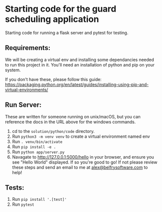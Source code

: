 # Starting code for the guard scheduling application

Starting code for running a flask server and pytest for testing.

## Requirements:

We will be creating a virtual env and installing some dependancies needed to run this project in it. You'll need an installation of python and pip on your system.

If you don't have these, please follow this guide: https://packaging.python.org/en/latest/guides/installing-using-pip-and-virtual-environments/

## Run Server:

These are written for someone running on unix/macOS, but you can reference the docs in the URL above for the windows commands.

1. cd to the `solution/python/code` directory.
2. Run `python3 -m venv venv` to create a virtual environment named env
3. Run `. venv/bin/activate`
4. Run `pip install -e .` 
5. Run `python app/server.py`
6. Navagate to http://127.0.0.1:5000/hello in your browser, and ensure you see "Hello World" displayed. If so you're good to go! If not please review these steps and send an email to me at alex@belfrysoftware.com to help!


## Tests:

1. Run `pip install '.[test]'`
2. Run `pytest`